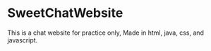 # SweetChatWebsite
This is a chat website for practice only, Made in html, java, css, and javascript.
